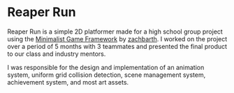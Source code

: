 # Reaper Run
Reaper Run is a simple 2D platformer made for a high school group project using the [Minimalist Game Framework](https://github.com/zachbarth/minimalist-game-framework) by [zachbarth](https://github.com/zachbarth). I worked on the project over a period of 5 months with 3 teammates and presented the final product to our class and industry mentors.

I was responsible for the design and implementation of an animation system, uniform grid collision detection, scene management system, achievement system, and most art assets. 
